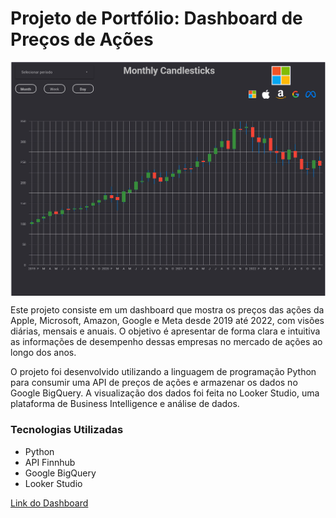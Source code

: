 # Projeto de Portfólio: Dashboard de Preços de Ações

<img align="middle" alt="dashboard_preco_acoes" width="750" src="ss_dashboard.png">

Este projeto consiste em um dashboard que mostra os preços das ações da Apple, Microsoft, Amazon, Google e Meta desde 2019 até 2022, com visões diárias, mensais e anuais. O objetivo é apresentar de forma clara e intuitiva as informações de desempenho dessas empresas no mercado de ações ao longo dos anos.

O projeto foi desenvolvido utilizando a linguagem de programação Python para consumir uma API de preços de ações e armazenar os dados no Google BigQuery. A visualização dos dados foi feita no Looker Studio, uma plataforma de Business Intelligence e análise de dados.

### Tecnologias Utilizadas
* Python
* API Finnhub
* Google BigQuery
* Looker Studio

<a href="https://lookerstudio.google.com/reporting/a650bf28-e033-4b94-bf2d-a55e6bbc22d5/page/EafFD">Link do Dashboard</a>

